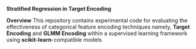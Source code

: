 **Stratified Regression in Target Encoding**

**Overview**
This repository contains experimental code for evaluating the effectiveness of categorical feature encoding techniques namely, **Target Encoding** and **GLMM Encoding** within a supervised learning framework using **scikit-learn**-compatible models


